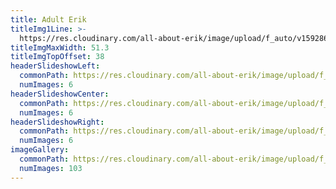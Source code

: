 ```yaml
---
title: Adult Erik
titleImg1Line: >-
  https://res.cloudinary.com/all-about-erik/image/upload/f_auto/v1592864677/Archives/04.%20Adult%20Erik/adult_erik.png
titleImgMaxWidth: 51.3
titleImgTopOffset: 38
headerSlideshowLeft:
  commonPath: https://res.cloudinary.com/all-about-erik/image/upload/f_auto/v1592950273/Archives/04.%20Adult%20Erik/header-slideshows/1.%20left/adult-erik_slideshow-left_
  numImages: 6
headerSlideshowCenter:
  commonPath: https://res.cloudinary.com/all-about-erik/image/upload/f_auto/v1592864707/Archives/04.%20Adult%20Erik/header-slideshows/2.%20center/adult-erik_slideshow-center_
  numImages: 6
headerSlideshowRight:
  commonPath: https://res.cloudinary.com/all-about-erik/image/upload/f_auto/v1592864708/Archives/04.%20Adult%20Erik/header-slideshows/3.%20right/adult-erik_slideshow-right_
  numImages: 6
imageGallery:
  commonPath: https://res.cloudinary.com/all-about-erik/image/upload/f_auto/v1592864708/Archives/04.%20Adult%20Erik/gallery/adult-erik_gallery-img_
  numImages: 103
---
```

